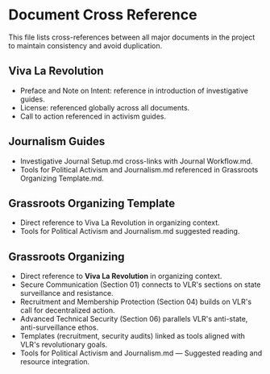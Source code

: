 # Document Cross Reference

This file lists cross-references between all major documents in the project to maintain consistency and avoid duplication.

## Viva La Revolution
- Preface and Note on Intent: reference in introduction of investigative guides.
- License: referenced globally across all documents.
- Call to action referenced in activism guides.

## Journalism Guides
- Investigative Journal Setup.md cross-links with Journal Workflow.md.
- Tools for Political Activism and Journalism.md referenced in Grassroots Organizing Template.md.

## Grassroots Organizing Template
- Direct reference to Viva La Revolution in organizing context.
- Tools for Political Activism and Journalism.md suggested reading.

## Grassroots Organizing
- Direct reference to **Viva La Revolution** in organizing context.
- Secure Communication (Section 01) connects to VLR's sections on state surveillance and resistance.
- Recruitment and Membership Protection (Section 04) builds on VLR's call for decentralized action.
- Advanced Technical Security (Section 06) parallels VLR's anti-state, anti-surveillance ethos.
- Templates (recruitment, security audits) linked as tools aligned with VLR's revolutionary goals.
- Tools for Political Activism and Journalism.md — Suggested reading and resource integration.
